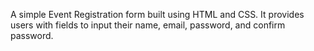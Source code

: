 A simple Event Registration form built using HTML and CSS. 
It provides users with fields to input their name, email, password, and confirm password. 
